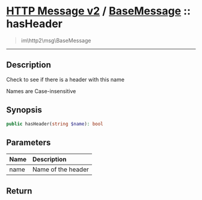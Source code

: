# [HTTP Message v2](http2.md) / [BaseMessage](http2-BaseMessage.md) :: hasHeader
 > im\http2\msg\BaseMessage
____

## Description
Check to see if there is a header with this name

Names are Case-insensitive

## Synopsis
```php
public hasHeader(string $name): bool
```

## Parameters
| Name | Description |
| :--- | :---------- |
| name | Name of the header |

## Return

